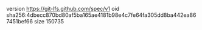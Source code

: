 version https://git-lfs.github.com/spec/v1
oid sha256:4dbecc870bd80af5ba165ae4181b98e4c7fe64fa305dd8ba442ea867451bef66
size 150735
